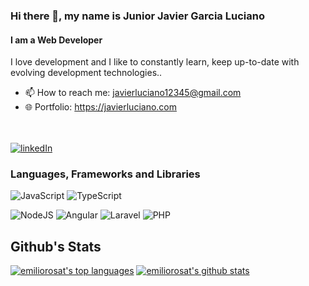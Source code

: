 ### Hi there 👋, my name is Junior Javier Garcia Luciano
#### I am a Web Developer

I love development and I like to constantly learn, keep up-to-date with evolving development technologies..
- 📫 How to reach me: javierluciano12345@gmail.com 
- 🌐 Portfolio: https://javierluciano.com  
<br></br>


[![linkedIn](https://img.shields.io/badge/linkedin-%230077B5.svg?&style=for-the-badge&logo=linkedin&logoColor=white)](https://www.linkedin.com/in/junior-javier-garcia-luciano-252a76173/)

### Languages, Frameworks and Libraries 

![JavaScript](https://img.shields.io/badge/javascript-%23323330.svg?&style=for-the-badge&logo=javascript&logoColor=%23F7DF1E)
![TypeScript](https://img.shields.io/badge/typescript-%23007ACC.svg?&style=for-the-badge&logo=typescript&logoColor=white)


![NodeJS](https://img.shields.io/badge/node.js-%2343853D.svg?&style=for-the-badge&logo=node.js&logoColor=white)
<img alt="Angular" src="https://img.shields.io/badge/Angular-%2320232a.svg?&style=for-the-badge&logo=Angular&logoColor=red"/>
<img alt="Laravel" src="https://img.shields.io/badge/laravel-%23323330.svg?&style=for-the-badge&logo=laravel&logoColor=%ff0000"/>
<img alt="PHP" src="https://img.shields.io/badge/PHP-%230769AD.svg?&style=for-the-badge&logo=PHP&logoColor=white"/>

## Github's Stats

[![emiliorosat's top languages](https://github-readme-stats.vercel.app/api/top-langs/?username=javier1292&theme=codeSTACKr)](https://github.com/anuraghazra/github-readme-stats)
[![emiliorosat's github stats](https://github-readme-stats.vercel.app/api?username=javier1292&theme=codeSTACKr)](https://github.com/anuraghazra/github-readme-stats)

